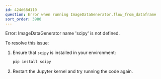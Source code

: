 ```yaml
---
id: 424d68d110
question: Error when running ImageDataGenerator.flow_from_dataframe
sort_order: 3980
---
```


Error: ImageDataGenerator name 'scipy' is not defined.

To resolve this issue:

1. Ensure that `scipy` is installed in your environment:
   
   ```bash
   pip install scipy
   ```

2. Restart the Jupyter kernel and try running the code again.